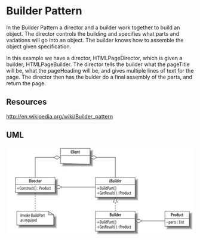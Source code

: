 Builder Pattern
=================

In the Builder Pattern a director and a builder work together to build an object. The director controls the building and specifies what parts and variations will go into an object. The builder knows how to assemble the object given specification. 

In this example we have a director, HTMLPageDirector, which is given a builder, HTMLPageBuilder. The director tells the builder what the pageTitle will be, what the pageHeading will be, and gives multiple lines of text for the page. The director then has the bulder do a final assembly of the parts, and return the page.

Resources
-----------------

http://en.wikipedia.org/wiki/Builder_pattern

UML
-----------------

![Alt text](/design-patterns/uml/builder.jpg)